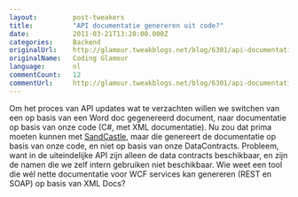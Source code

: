 ```yaml
---
layout:         post-tweakers
title:          "API documentatie genereren uit code?"
date:           2011-03-21T13:20:00.000Z
categories:     Backend
originalUrl:    http://glamour.tweakblogs.net/blog/6301/api-documentatie-genereren-uit-code.html
originalName:   Coding Glamour
language:       nl
commentCount:   12
commentUrl:     http://glamour.tweakblogs.net/blog/6301/api-documentatie-genereren-uit-code.html#reacties
---
```


   <p class="article">Om het proces van API updates wat te verzachten willen we switchen van
  een op basis van een Word doc gegenereerd document, naar documentatie op
  basis van onze code (C#, met XML documentatie). Nu zou dat prima moeten
  kunnen met <a href="http://sandcastle.codeplex.com/" rel="external">SandCastle</a>,
  maar die genereert de documentatie op basis van onze code, en niet op basis
  van onze DataContracts. Probleem, want in de uiteindelijke API zijn alleen
  de data contracts beschikbaar, en zijn de namen die we zelf intern gebruiken
  niet beschikbaar. Wie weet een tool die w&#xE9;l nette documentatie voor
  WCF services kan genereren (REST en SOAP) op basis van XML Docs?</p>
   